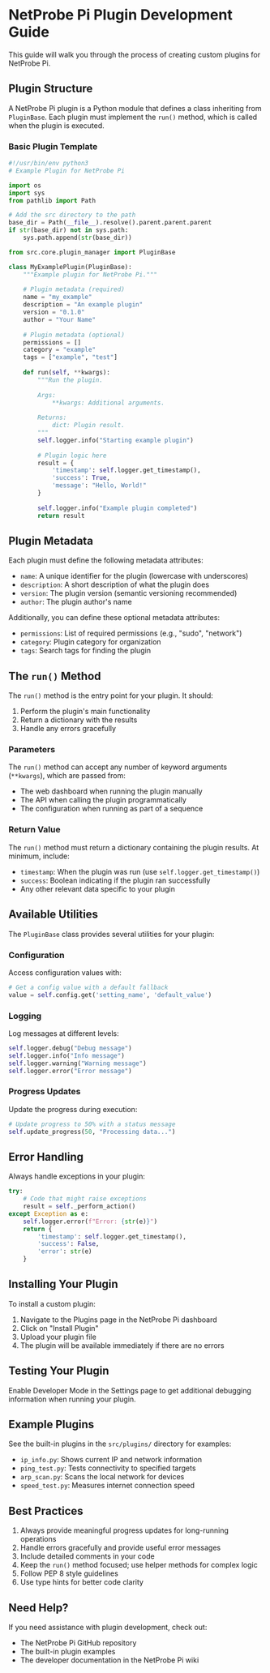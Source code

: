 # NetProbe Pi Plugin Development Guide

This guide will walk you through the process of creating custom plugins for NetProbe Pi.

## Plugin Structure

A NetProbe Pi plugin is a Python module that defines a class inheriting from `PluginBase`. Each plugin must implement the `run()` method, which is called when the plugin is executed.

### Basic Plugin Template

```python
#!/usr/bin/env python3
# Example Plugin for NetProbe Pi

import os
import sys
from pathlib import Path

# Add the src directory to the path
base_dir = Path(__file__).resolve().parent.parent.parent
if str(base_dir) not in sys.path:
    sys.path.append(str(base_dir))

from src.core.plugin_manager import PluginBase

class MyExamplePlugin(PluginBase):
    """Example plugin for NetProbe Pi."""
    
    # Plugin metadata (required)
    name = "my_example"
    description = "An example plugin"
    version = "0.1.0"
    author = "Your Name"
    
    # Plugin metadata (optional)
    permissions = []
    category = "example"
    tags = ["example", "test"]
    
    def run(self, **kwargs):
        """Run the plugin.
        
        Args:
            **kwargs: Additional arguments.
            
        Returns:
            dict: Plugin result.
        """
        self.logger.info("Starting example plugin")
        
        # Plugin logic here
        result = {
            'timestamp': self.logger.get_timestamp(),
            'success': True,
            'message': "Hello, World!"
        }
        
        self.logger.info("Example plugin completed")
        return result
```

## Plugin Metadata

Each plugin must define the following metadata attributes:

- `name`: A unique identifier for the plugin (lowercase with underscores)
- `description`: A short description of what the plugin does
- `version`: The plugin version (semantic versioning recommended)
- `author`: The plugin author's name

Additionally, you can define these optional metadata attributes:

- `permissions`: List of required permissions (e.g., "sudo", "network")
- `category`: Plugin category for organization
- `tags`: Search tags for finding the plugin

## The `run()` Method

The `run()` method is the entry point for your plugin. It should:

1. Perform the plugin's main functionality
2. Return a dictionary with the results
3. Handle any errors gracefully

### Parameters

The `run()` method can accept any number of keyword arguments (`**kwargs`), which are passed from:

- The web dashboard when running the plugin manually
- The API when calling the plugin programmatically
- The configuration when running as part of a sequence

### Return Value

The `run()` method must return a dictionary containing the plugin results. At minimum, include:

- `timestamp`: When the plugin was run (use `self.logger.get_timestamp()`)
- `success`: Boolean indicating if the plugin ran successfully
- Any other relevant data specific to your plugin

## Available Utilities

The `PluginBase` class provides several utilities for your plugin:

### Configuration

Access configuration values with:

```python
# Get a config value with a default fallback
value = self.config.get('setting_name', 'default_value')
```

### Logging

Log messages at different levels:

```python
self.logger.debug("Debug message")
self.logger.info("Info message")
self.logger.warning("Warning message")
self.logger.error("Error message")
```

### Progress Updates

Update the progress during execution:

```python
# Update progress to 50% with a status message
self.update_progress(50, "Processing data...")
```

## Error Handling

Always handle exceptions in your plugin:

```python
try:
    # Code that might raise exceptions
    result = self._perform_action()
except Exception as e:
    self.logger.error(f"Error: {str(e)}")
    return {
        'timestamp': self.logger.get_timestamp(),
        'success': False,
        'error': str(e)
    }
```

## Installing Your Plugin

To install a custom plugin:

1. Navigate to the Plugins page in the NetProbe Pi dashboard
2. Click on "Install Plugin"
3. Upload your plugin file
4. The plugin will be available immediately if there are no errors

## Testing Your Plugin

Enable Developer Mode in the Settings page to get additional debugging information when running your plugin.

## Example Plugins

See the built-in plugins in the `src/plugins/` directory for examples:

- `ip_info.py`: Shows current IP and network information
- `ping_test.py`: Tests connectivity to specified targets
- `arp_scan.py`: Scans the local network for devices
- `speed_test.py`: Measures internet connection speed

## Best Practices

1. Always provide meaningful progress updates for long-running operations
2. Handle errors gracefully and provide useful error messages
3. Include detailed comments in your code
4. Keep the `run()` method focused; use helper methods for complex logic
5. Follow PEP 8 style guidelines
6. Use type hints for better code clarity

## Need Help?

If you need assistance with plugin development, check out:

- The NetProbe Pi GitHub repository
- The built-in plugin examples
- The developer documentation in the NetProbe Pi wiki
